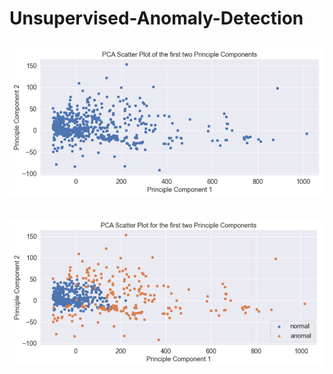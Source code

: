 # Unsupervised-Anomaly-Detection


<h2 align="center">
  <img src="assets/pca_before_anomaly_detection.PNG" alt="PCA before" width="1000px" />
</h2>

<h2 align="center">
  <img src="assets/pca_after_anomaly_detection.PNG" alt="PCA afterwards" width="1000px" />
</h2>
